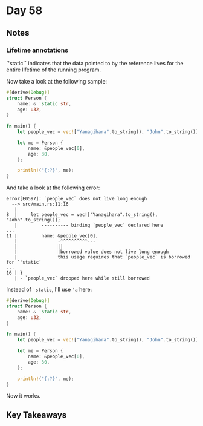 # Day 58

## Notes

### Lifetime annotations

`'static`` indicates that the data pointed to by the reference lives for the entire lifetime of the running program.

Now take a look at the following sample:

```rust
#[derive(Debug)]
struct Person {
    name: & 'static str,
    age: u32,
}
 
fn main() {
    let people_vec = vec!["Yanagihara".to_string(), "John".to_string()];

    let me = Person {
        name: &people_vec[0],
        age: 30,
    };

    println!("{:?}", me);
}
```

And take a look at the following error:

```shell
error[E0597]: `people_vec` does not live long enough
  --> src/main.rs:11:16
   |
8  |     let people_vec = vec!["Yanagihara".to_string(), "John".to_string()];
   |         ---------- binding `people_vec` declared here
...
11 |         name: &people_vec[0],
   |               -^^^^^^^^^^---
   |               ||
   |               |borrowed value does not live long enough
   |               this usage requires that `people_vec` is borrowed for `'static`
...
16 | }
   | - `people_vec` dropped here while still borrowed
```

Instead of `'static`, I'll use `'a` here:

```rust
#[derive(Debug)]
struct Person {
    name: & 'static str,
    age: u32,
}
 
fn main() {
    let people_vec = vec!["Yanagihara".to_string(), "John".to_string()];

    let me = Person {
        name: &people_vec[0],
        age: 30,
    };

    println!("{:?}", me);
}
```

Now it works.

## Key Takeaways
